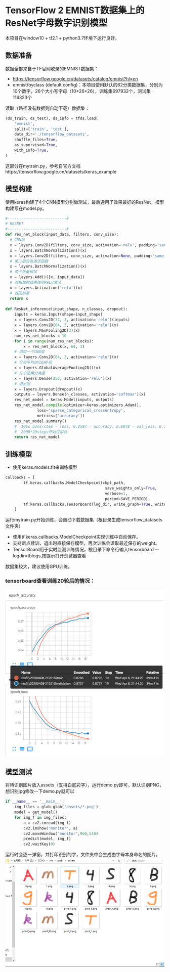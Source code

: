 # TensorFlow 2 EMNIST数据集上的ResNet字母数字识别模型
本项目在window10 + tf2.1 + python3.7环境下运行良好。

## 数据准备

数据全部来自于TF官网收录的EMNIST数据集：
- https://tensorflow.google.cn/datasets/catalog/emnist?hl=en
- emnist/byclass (default config)：本项目使用默认的62分类数据集，分别为10个数字，26个大小写字母（10+26+26），训练集697932个，测试集116323个

读取（路径没有数据则自动下载）数据集：
```python
(ds_train, ds_test), ds_info = tfds.load(
    'emnist',
    split=['train', 'test'],
    data_dir='./tensorflow_datasets',
    shuffle_files=True,
    as_supervised=True,
    with_info=True,
) 
```
这部分在mytrain.py，参考自官方文档https://tensorflow.google.cn/datasets/keras_example


## 模型构建

使用keras构建了4个CNN模型分别做测试，最后选用了效果最好的ResNet，模型构建写在model.py。


```python
#--------------------------#
# RESNET
#--------------------------#
def res_net_block(input_data, filters, conv_size):
  # CNN层
  x = layers.Conv2D(filters, conv_size, activation='relu', padding='same')(input_data)
  x = layers.BatchNormalization()(x)
  x = layers.Conv2D(filters, conv_size, activation=None, padding='same')(x)
  # 第二层没有激活函数
  x = layers.BatchNormalization()(x)
  # 两个张量相加
  x = layers.Add()([x, input_data])
  # 对相加的结果使用ReLU激活
  x = layers.Activation('relu')(x)
  # 返回结果
  return x

def ResNet_inference(input_shape, n_classes, dropout):
    inputs = keras.Input(shape=input_shape)
    x = layers.Conv2D(32, 3, activation='relu')(inputs)
    x = layers.Conv2D(64, 3, activation='relu')(x)
    x = layers.MaxPooling2D(3)(x)
    num_res_net_blocks = 10
    for i in range(num_res_net_blocks):
        x = res_net_block(x, 64, 3)
    # 添加一个CNN层
    x = layers.Conv2D(64, 3, activation='relu')(x)
    # 全局平均池化GAP层
    x = layers.GlobalAveragePooling2D()(x)
    # 几个密集分类层
    x = layers.Dense(256, activation='relu')(x)
    # 退出层
    x = layers.Dropout(dropout)(x)
    outputs = layers.Dense(n_classes, activation='softmax')(x)
    res_net_model = keras.Model(inputs, outputs)
    res_net_model.compile(optimizer=keras.optimizers.Adam(),
              loss='sparse_categorical_crossentropy',
              metrics=['accuracy'])
    res_net_model.summary()
    #  105s 53ms/step - loss: 0.2584 - accuracy: 0.8978 - val_loss: 0.3838 - val_accuracy: 0.8743
    #  2000*20steps开始过拟合
    return res_net_model
```



## 训练模型

- 使用keras.models.fit来训练模型
```python
callbacks = [
        tf.keras.callbacks.ModelCheckpoint(ckpt_path,
                                            save_weights_only=True,
                                            verbose=1,
                                            period=SAVE_PERIOD),
        tf.keras.callbacks.TensorBoard(log_dir, write_graph=True, write_images=True)
    ]
```

运行mytrain.py开始训练，会自动下载数据集（根目录生成tensorflow_datasets文件夹）

- 使用tf.keras.callbacks.ModelCheckpoint实现训练中自动保存。
- 支持断点续训，退出时直接保存模型，再次训练会读取最近保存的weight。
- TensorBoard用于实时监测训练情况，根目录下命令行输入tensorboard --logdir=tblogs,按提示打开浏览器查看

数据集较大，建议使用GPU训练。

### tensorboard查看训练20轮后的情况：
![Image text](https://github.com/JiJiFlyer/tf2_emnist_test/blob/master/imgs/20epochs.png)



## 模型测试
将待识别图片放入assets（支持白底彩字），运行demo.py即可，默认识别PNG，想识别jpg修改一下demo.py就可以
```python
if __name__ == '__main__':
    img_files = glob.glob('assets/*.png')
    model = get_model()
    for img_f in img_files:
        a = cv2.imread(img_f)
        cv2.imshow('monitor', a)
        cv2.moveWindow("monitor",960,540)
        predict(model, img_f)
        cv2.waitKey(0)
```
运行时会逐一弹窗，并打印识别的字，文件夹中会生成由字母本身命名的图片。
![Image text](https://github.com/JiJiFlyer/tf2_emnist_test/blob/master/imgs/demo.png)

